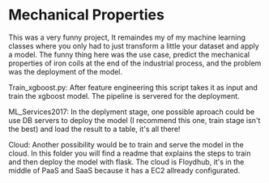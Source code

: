 # Mechanical Properties

This was a very funny project, It remaindes my of my machine learning classes where you only had to just transform a little your dataset and apply a model. The funny thing here was the use case, predict the mechanical properties of iron coils at the end of the industrial process, and the problem was the deployment of the model.

Train_xgboost.py: After feature engineering this script takes it as input and train the xgboost model. The pipeline is servered for the deployment.

ML_Services2017: In the deplyment stage, one possible aproach could be use DB servers to deploy the model (I recommend this one, train stage isn't the best) and load the result to a table, it's all there!

Cloud: Another possibility would be to train and serve the model in the cloud. In this folder you will find a readme that explains the steps to train and then deploy the model with flask. The cloud is Floydhub, it's in the middle of PaaS and SaaS because it has a EC2 allready configurated.
